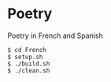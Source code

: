 # Poetry
Poetry in French and Spanish

    $ cd French
    $ setup.sh
    $ ./build.sh
    $ ./clean.sh
